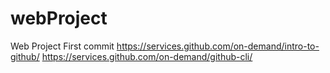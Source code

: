 # webProject
Web Project
First commit
https://services.github.com/on-demand/intro-to-github/
https://services.github.com/on-demand/github-cli/
